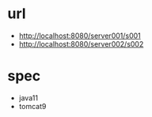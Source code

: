 # url 


* [http://localhost:8080/server001/s001](http://localhost:8080/server001/s001)
* [http://localhost:8080/server002/s002](http://localhost:8080/server002/s002)


# spec

* java11
* tomcat9


